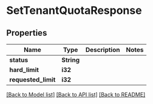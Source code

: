 # SetTenantQuotaResponse

## Properties

Name | Type | Description | Notes
------------ | ------------- | ------------- | -------------
**status** | **String** |  | 
**hard_limit** | **i32** |  | 
**requested_limit** | **i32** |  | 

[[Back to Model list]](../README.md#documentation-for-models) [[Back to API list]](../README.md#documentation-for-api-endpoints) [[Back to README]](../README.md)


